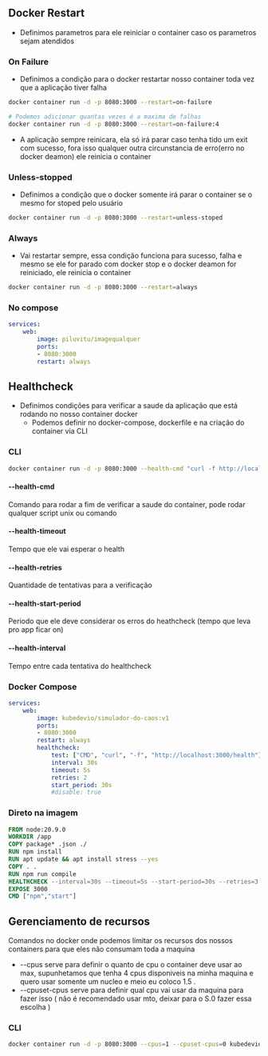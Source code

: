## Docker Restart
- Definimos parametros para ele reiniciar o container caso os parametros sejam atendidos
### On Failure
- Definimos a condição para o docker restartar nosso container toda vez que a aplicação tiver falha
```bash 
docker container run -d -p 8080:3000 --restart=on-failure

# Podemos adicionar quantas vezes é a maxima de falhas 
docker container run -d -p 8080:3000 --restart=on-failure:4
```
- A aplicação sempre reinicara, ela só irá parar caso tenha tido um exit com sucesso, fora isso qualquer outra circunstancia de erro(erro no docker deamon) ele reinicia o container
### Unless-stopped
- Definimos a condição que o docker somente irá parar o container se o mesmo for stoped pelo usuário 
```bash
docker container run -d -p 8080:3000 --restart=unless-stoped
```
### Always
- Vai restartar sempre, essa condição funciona para sucesso, falha e mesmo se ele for parado com docker stop e o docker deamon for reiniciado, ele reinicia o container
```bash
docker container run -d -p 8080:3000 --restart=always
```
### No compose
```yaml
services:
	web:
		image: piluvitu/imagequalquer
		ports:
		- 8080:3000
		restart: always
```
## Healthcheck
- Definimos condições para verificar a saude da aplicação que está rodando no nosso container docker
	- Podemos definir no docker-compose, dockerfile e na criação do container via CLI
### CLI
 ```bash 
docker container run -d -p 8080:3000 --health-cmd "curl -f http://localhost:3000/health" --health-timeout 5s --health-retries 3 --health-start-period 30s --health-interval 10s kubedevio/simulador-do-caos:v1
```
#### --health-cmd
Comando para rodar a fim de verificar a saude do container, pode rodar qualquer script unix ou comando 
#### --health-timeout
Tempo que ele vai esperar o health
#### --health-retries
Quantidade de tentativas para a verificação
#### --health-start-period
Periodo que ele deve considerar os erros do heathcheck (tempo que leva pro app ficar on)
#### --health-interval
Tempo entre cada tentativa do healthcheck

### Docker Compose 
```yaml
services:
	web:
		image: kubedevio/simulador-do-caos:v1
		ports:
		- 8080:3000
		restart: always
		healthcheck:
			test: ["CMD", "curl", "-f", "http://localhost:3000/health"]
			interval: 30s
			timeout: 5s
			retries: 2
			start_period: 30s
			#disable: true
```
### Direto na imagem
```Dockerfile
FROM node:20.9.0
WORKDIR /app
COPY package* .json ./
RUN npm install
RUN apt update && apt install stress --yes
COPY . .
RUN npm run compile
HEALTHCHECK --interval=30s --timeout=5s --start-period=30s --retries=3 CMD ["curl", "-f", "http://localhost:3000/health"]
EXPOSE 3000
CMD ["npm","start"]
```
## Gerenciamento de recursos
Comandos no docker onde podemos limitar os recursos dos nossos containers para que eles não consumam toda a maquina
- --cpus serve para definir o quanto de cpu o container deve usar ao max, supunhetamos que tenha 4 cpus disponiveis na minha maquina e quero usar somente um nucleo e meio eu coloco 1.5 .
- --cpuset-cpus serve para definir qual cpu vai usar da maquina para fazer isso (  não é recomendado usar mto, deixar para o S.0 fazer essa escolha )
### CLI
```bash
docker container run -d -p 8080:3000 --cpus=1 --cpuset-cpus=0 kubedevio/simulador—do—caos:v1
```
